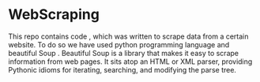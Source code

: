 # WebScraping
This repo contains code , which was written to scrape data from a certain website.
To do so we have used python programming language and beautiful Soup .
Beautiful Soup is a library that makes it easy to scrape information from web pages. It sits atop an HTML or XML parser, providing Pythonic idioms for iterating, searching, and modifying the parse tree.


